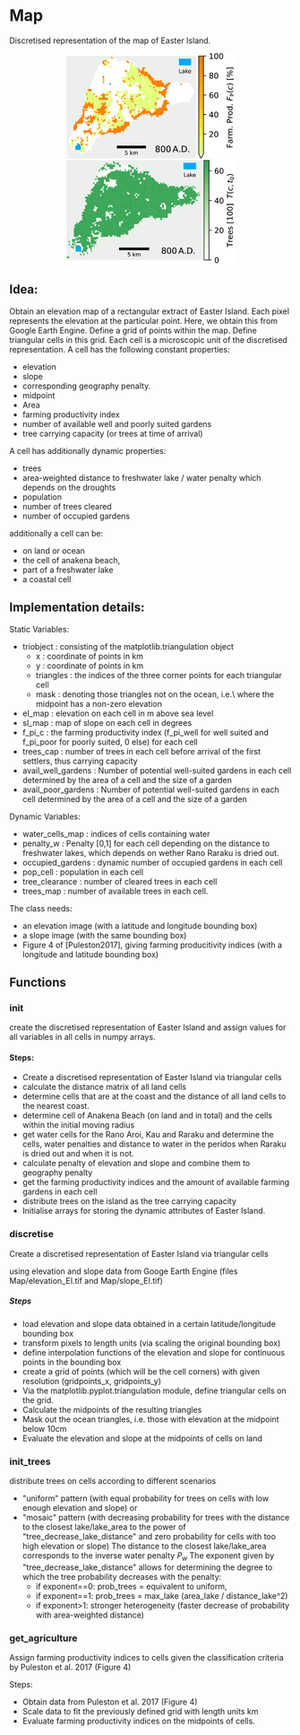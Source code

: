 # Map

Discretised representation of the map of Easter Island.

<p align="center">
  <img src="../readme_pics/F_P.png" width="300">
  <img src="../readme_pics/Trees.png" width="300">
</p>

## Idea:
Obtain an elevation map of a rectangular extract of Easter Island. Each pixel represents the elevation at the particular point.
Here, we obtain this from Google Earth Engine.
Define a grid of points within the map.
Define triangular cells in this grid.
Each cell is a microscopic unit of the discretised representation.
A cell has the following constant properties:
- elevation
- slope
- corresponding geography penalty.
- midpoint
- Area
- farming productivity index
- number of available well and poorly suited gardens
- tree carrying capacity (or trees at time of arrival)

A cell has additionally dynamic properties:
- trees
- area-weighted distance to freshwater lake / water penalty which depends on the droughts
- population
- number of trees cleared
- number of occupied gardens

additionally a cell can be:
- on land or ocean
- the cell of anakena beach,
- part of a freshwater lake
- a coastal cell


## Implementation details:
Static Variables:
- triobject : consisting of the matplotlib.triangulation object
    - x : coordinate of points in km
    - y : coordinate of points in km
    - triangles : the indices of the three corner points for each triangular cell
    - mask : denoting those triangles not on the ocean, i.e.\ where the midpoint has a non-zero elevation
- el_map : elevation on each cell in m above sea level
- sl_map : map of slope on each cell in degrees
- f_pi_c : the farming productivity index (f_pi_well for well suited and f_pi_poor for poorly suited, 0 else) for each cell
- trees_cap : number of trees in each cell before arrival of the first settlers, thus carrying capacity
- avail_well_gardens : Number of potential well-suited gardens in each cell determined by the area of a cell and the size of a garden
- avail_poor_gardens : Number of potential well-suited gardens in each cell determined by the area of a cell and the size of a garden

Dynamic Variables:
- water_cells_map : indices of cells containing water
- penalty_w : Penalty [0,1] for each cell depending on the distance to freshwater lakes, which depends on wether Rano Raraku is dried out.
- occupied_gardens : dynamic number of occupied gardens in each cell
- pop_cell : population in each cell
- tree_clearance : number of cleared trees in each cell
- trees_map : number of available trees in each cell.

The class needs:
- an elevation image (with a latitude and longitude bounding box)
- a slope image (with the same bounding box)
- Figure 4 of [Puleston2017], giving farming producitivity indices (with a longitude and latitude bounding box)


## Functions 

### __init__
create the discretised representation of Easter Island and assign values for all variables in all cells in numpy arrays.

#### Steps:
- Create a discretised representation of Easter Island via triangular cells
- calculate the distance matrix of all land cells
- determine cells that are at the coast and the distance of all land cells to the nearest coast.
- determine cell of Anakena Beach (on land and in total) and the cells within the initial moving radius
- get water cells for the Rano Aroi, Kau and Raraku and determine the cells, water penalties and distance to water in the peridos when Raraku is dried out and when it is not.
- calculate penalty of elevation and slope and combine them to geography penalty
- get the farming productivity indices and the amount of available farming gardens in each cell
- distribute trees on the island as the tree carrying capacity
- Initialise arrays for storing the dynamic attributes of Easter Island.


### discretise
Create a discretised representation of Easter Island via triangular cells

using elevation and slope data from Googe Earth Engine
(files Map/elevation_EI.tif and Map/slope_EI.tif)

##### Steps
- load elevation and slope data obtained in a certain latitude/longitude bounding box
- transform pixels to length units (via scaling the original bounding box)
- define interpolation functions of the elevation and slope for continuous points in the bounding box
- create a grid of points (which will be the cell corners) with given resolution (gridpoints_x, gridpoints_y)
- Via the matplotlib.pyplot.triangulation module, define triangular cells on the grid.
- Calculate the midpoints of the resulting triangles
- Mask out the ocean triangles, i.e. those with elevation at the midpoint below 10cm
- Evaluate the elevation and slope at the midpoints of cells on land

### init_trees
distribute trees on cells according to different scenarios
- "uniform" pattern (with equal probability for trees on cells with low enough elevation and slope) or
- "mosaic" pattern (with decreasing probability for trees with the distance to the closest lake/lake_area
to the power of "tree_decrease_lake_distance" and zero probability for cells with too high elevation or slope)
The distance to the closest lake/lake_area corresponds to the inverse water penalty $P_w$
The exponent given by "tree_decrease_lake_distance" allows for determining the degree to
    which the tree probability decreases with the penalty:
    - if exponent==0: prob_trees = equivalent to uniform,
    - if exponent==1: prob_trees = max_lake (area_lake / distance_lake^2)
    - if exponent>1: stronger heterogeneity (faster decrease of probability with area-weighted distance)

### get_agriculture
Assign farming productivity indices to cells
given the classification criteria by Puleston et al. 2017 (Figure 4)

Steps:
- Obtain data from Puleston et al. 2017 (Figure 4)
- Scale data to fit the previously defined grid with length units km
- Evaluate farming productivity indices on the midpoints of cells.
        



